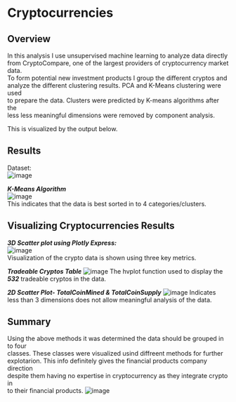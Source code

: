 # Cryptocurrencies

## Overview
In this analysis I use unsupervised machine learning to analyze data directly  
from CryptoCompare, one of the largest providers of cryptocurrency market data.  
To form potential new investment products I group the different cryptos and  
analyze the different clustering results. PCA and K-Means clustering were used  
to prepare the data. Clusters were predicted by K-means algorithms after the  
less less meaningful dimensions were removed by component analysis. 
  
This is visualized by the output below.

## Results
Dataset:  
![image](https://user-images.githubusercontent.com/91306342/156950019-45d69ea0-ec8a-4ff7-aeeb-d0c6415086f7.png)  

***K-Means Algorithm***  
![image](https://user-images.githubusercontent.com/91306342/156950318-01a426ae-cced-4fdd-b0cb-9e491519844e.png)  
This indicates that the data is best sorted in to 4 categories/clusters.  

## Visualizing Cryptocurrencies Results

***3D Scatter plot using Plotly Express:***  
![image](https://user-images.githubusercontent.com/91306342/156950519-25d8d213-0116-48f1-9ab7-b1164432756a.png)  
Visualization of the crypto data is shown using three key metrics.

***Tradeable Cryptos Table***
![image](https://user-images.githubusercontent.com/91306342/156951158-ecaea676-49bc-4bd7-8d37-eab064e6c36c.png)
The hvplot function used to display the ***532*** tradeable cryptos in the data.

***2D Scatter Plot- TotalCoinMined & TotalCoinSupply***
![image](https://user-images.githubusercontent.com/91306342/156951476-fe24ecf3-d2b9-4efd-8d52-74775e58eb6f.png)
Indicates less than 3 dimensions does not allow meaningful analysis of the data.

## Summary  
Using the above methods it was determined the data should be grouped in to four  
classes. These classes were visualized usind diffreent methods for further  
explotarion. This info definitely gives the financial products company direction  
despite them having no expertise in cryptocurrency as they integrate crypto in  
to their financial products.
![image](https://user-images.githubusercontent.com/91306342/156952541-2fe2f071-73fe-424f-be3c-5bc1e892cedd.png)
